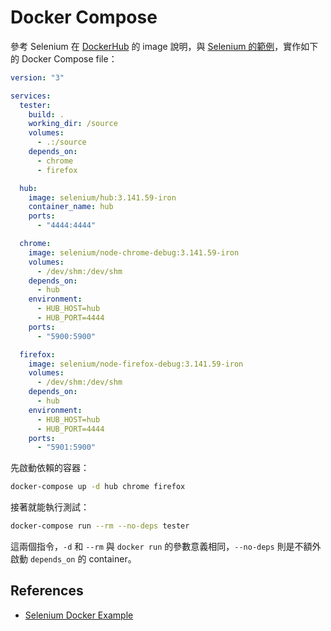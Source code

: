 # Docker Compose

參考 Selenium 在 [DockerHub](https://hub.docker.com/u/selenium) 的 image 說明，與 [Selenium 的範例](https://mileschou.github.io/selenium-docker-example/)，實作如下的 Docker Compose file：

```yaml
version: "3"

services:
  tester:
    build: .
    working_dir: /source
    volumes:
      - .:/source
    depends_on:
      - chrome
      - firefox

  hub:
    image: selenium/hub:3.141.59-iron
    container_name: hub
    ports:
      - "4444:4444"

  chrome:
    image: selenium/node-chrome-debug:3.141.59-iron
    volumes:
      - /dev/shm:/dev/shm
    depends_on:
      - hub
    environment:
      - HUB_HOST=hub
      - HUB_PORT=4444
    ports:
      - "5900:5900"

  firefox:
    image: selenium/node-firefox-debug:3.141.59-iron
    volumes:
      - /dev/shm:/dev/shm
    depends_on:
      - hub
    environment:
      - HUB_HOST=hub
      - HUB_PORT=4444
    ports:
      - "5901:5900"
```

先啟動依賴的容器：

```bash
docker-compose up -d hub chrome firefox
```

接著就能執行測試：

```bash
docker-compose run --rm --no-deps tester
```

這兩個指令，`-d` 和 `--rm` 與 `docker run` 的參數意義相同，`--no-deps` 則是不額外啟動 `depends_on` 的 container。

## References

* [Selenium Docker Example](https://mileschou.github.io/selenium-docker-example/)
